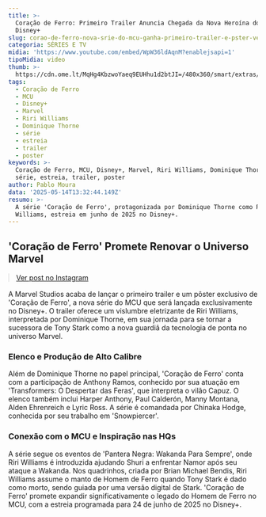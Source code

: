```yaml
---
title: >-
  Coração de Ferro: Primeiro Trailer Anuncia Chegada da Nova Heroína do MCU no
  Disney+
slug: corao-de-ferro-nova-srie-do-mcu-ganha-primeiro-trailer-e-pster-veja
categoria: SÉRIES E TV
midia: 'https://www.youtube.com/embed/WpW36ldAqnM?enablejsapi=1'
tipoMidia: video
thumb: >-
  https://cdn.ome.lt/MqHg4KbzwoYaeq9EUHhu1d2btJI=/480x360/smart/extras/conteudos/omelete_THUMB_-_2025-05-13T145702.794.png
tags:
  - Coração de Ferro
  - MCU
  - Disney+
  - Marvel
  - Riri Williams
  - Dominique Thorne
  - série
  - estreia
  - trailer
  - poster
keywords: >-
  Coração de Ferro, MCU, Disney+, Marvel, Riri Williams, Dominique Thorne,
  série, estreia, trailer, poster
author: Pablo Moura
data: '2025-05-14T13:32:44.149Z'
resumo: >-
  A série 'Coração de Ferro', protagonizada por Dominique Thorne como Riri
  Williams, estreia em junho de 2025 no Disney+.
---
```


## 'Coração de Ferro' Promete Renovar o Universo Marvel

<blockquote class="instagram-media" data-instgrm-permalink="https://www.instagram.com/p/DJopfEpu7Q9/" data-instgrm-version="14" style="width:100%; max-width:540px; margin:1rem auto;"><a href="https://www.instagram.com/p/DJopfEpu7Q9/">Ver post no Instagram</a></blockquote>

A Marvel Studios acaba de lançar o primeiro trailer e um pôster exclusivo de 'Coração de Ferro', a nova série do MCU que será lançada exclusivamente no Disney+. O trailer oferece um vislumbre eletrizante de Riri Williams, interpretada por Dominique Thorne, em sua jornada para se tornar a sucessora de Tony Stark como a nova guardiã da tecnologia de ponta no universo Marvel.

### Elenco e Produção de Alto Calibre

Além de Dominique Thorne no papel principal, 'Coração de Ferro' conta com a participação de Anthony Ramos, conhecido por sua atuação em 'Transformers: O Despertar das Feras', que interpreta o vilão Capuz. O elenco também inclui Harper Anthony, Paul Calderón, Manny Montana, Alden Ehrenreich e Lyric Ross. A série é comandada por Chinaka Hodge, conhecida por seu trabalho em 'Snowpiercer'.

### Conexão com o MCU e Inspiração nas HQs

A série segue os eventos de 'Pantera Negra: Wakanda Para Sempre', onde Riri Williams é introduzida ajudando Shuri a enfrentar Namor após seu ataque a Wakanda. Nos quadrinhos, criada por Brian Michael Bendis, Riri Williams assume o manto de Homem de Ferro quando Tony Stark é dado como morto, sendo guiada por uma versão digital de Stark. 'Coração de Ferro' promete expandir significativamente o legado do Homem de Ferro no MCU, com a estreia programada para 24 de junho de 2025 no Disney+.

